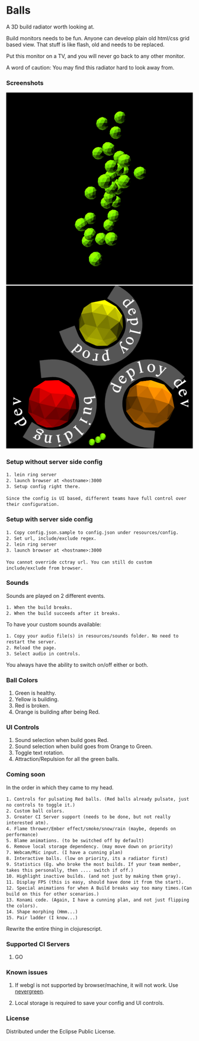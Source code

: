 # Balls

A 3D build radiator worth looking at.

Build monitors needs to be fun. Anyone can develop plain old html/css grid based view.
That stuff is like flash, old and needs to be replaced.

Put this monitor on a TV, and you will never go back to any other monitor.

A word of caution: You may find this radiator hard to look away from.

### Screenshots

![Green balls](docs/all-green-balls.png)
![Building balls](docs/balls-building.png)

### Setup without server side config

	1. lein ring server
	2. launch browser at <hostname>:3000
	3. Setup config right there.

	Since the config is UI based, different teams have full control over their configuration.

### Setup with server side config

	1. Copy config.json.sample to config.json under resources/config.
	2. Set url, include/exclude regex.
	2. lein ring server
	3. launch browser at <hostname>:3000

	You cannot override cctray url. You can still do custom include/exclude from browser.

### Sounds

Sounds are played on 2 different events.

	1. When the build breaks.
	2. When the build succeeds after it breaks.

To have your custom sounds available:

	1. Copy your audio file(s) in resources/sounds folder. No need to restart the server.
	2. Reload the page.
	3. Select audio in controls.

You always have the ability to switch on/off either or both.

### Ball Colors

1. Green is healthy.
2. Yellow is building.
3. Red is broken.
4. Orange is building after being Red.

### UI Controls

1. Sound selection when build goes Red.
2. Sound selection when build goes from Orange to Green.
3. Toggle text rotation.
4. Attraction/Repulsion for all the green balls.

### Coming soon

In the order in which they came to my head.

	1. Controls for pulsating Red balls. (Red balls already pulsate, just no controls to toggle it.)
	2. Custom ball colors.
	3. Greater CI Server support (needs to be done, but not really interested atm).
	4. Flame thrower/Ember effect/smoke/snow/rain (maybe, depends on performance)
	5. Blame animations. (to be switched off by default)
	6. Remove local storage dependency. (may move down on priority)
	7. Webcam/Mic input. (I have a cunning plan)
	8. Interactive balls. (low on priority, its a radiator first)
	9. Statistics (Eg. who broke the most builds. If your team member, takes this personally, then .... switch if off.)
	10. Highlight inactive builds. (and not just by making them gray).
	11. Display FPS (this is easy, should have done it from the start).
	12. Special animations for when A Build breaks way too many times.(Can build on this for other scenarios.)
	13. Konami code. (Again, I have a cunning plan, and not just flipping the colors).
	14. Shape morphing (Hmm...)
	15. Pair ladder (I know...)

Rewrite the entire thing in clojurescript.

### Supported CI Servers

1. GO

### Known issues

1. If webgl is not supported by browser/machine, it will not work.
   Use [nevergreen](https://github.com/build-canaries/nevergreen).

2. Local storage is required to save your config and UI controls.

### License

Distributed under the Eclipse Public License.